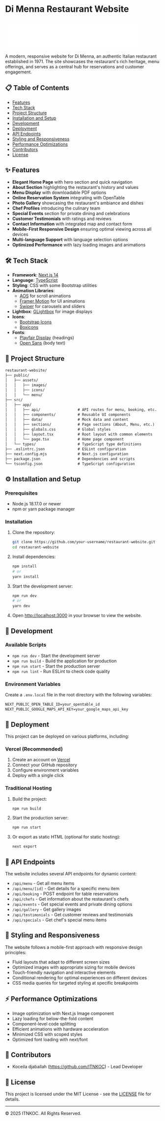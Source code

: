 # Di Menna Restaurant Website

![Di Menna Restaurant](public/assets/images/logo2.svg)

A modern, responsive website for Di Menna, an authentic Italian restaurant established in 1971. The site showcases the restaurant's rich heritage, menu offerings, and serves as a central hub for reservations and customer engagement.

## 📋 Table of Contents

- [Features](#features)
- [Tech Stack](#tech-stack)
- [Project Structure](#project-structure)
- [Installation and Setup](#installation-and-setup)
- [Development](#development)
- [Deployment](#deployment)
- [API Endpoints](#api-endpoints)
- [Styling and Responsiveness](#styling-and-responsiveness)
- [Performance Optimizations](#performance-optimizations)
- [Contributors](#contributors)
- [License](#license)

## ✨ Features

- **Elegant Home Page** with hero section and quick navigation
- **About Section** highlighting the restaurant's history and values
- **Menu Display** with downloadable PDF options
- **Online Reservation System** integrating with OpenTable
- **Photo Gallery** showcasing the restaurant's ambiance and dishes
- **Chef Profiles** introducing the culinary team
- **Special Events** section for private dining and celebrations
- **Customer Testimonials** with ratings and reviews
- **Contact Information** with integrated map and contact form
- **Mobile-First Responsive Design** ensuring optimal viewing across all devices
- **Multi-language Support** with language selection options
- **Optimized Performance** with lazy loading images and animations

## 🛠️ Tech Stack

- **Framework**: [Next.js 14](https://nextjs.org/)
- **Language**: [TypeScript](https://www.typescriptlang.org/)
- **Styling**: CSS with some Bootstrap utilities
- **Animation Libraries**:
  - [AOS](https://michalsnik.github.io/aos/) for scroll animations
  - [Framer Motion](https://www.framer.com/motion/) for UI animations
  - [Swiper](https://swiperjs.com/) for carousels and sliders
- **Lightbox**: [GLightbox](https://biati-digital.github.io/glightbox/) for image displays
- **Icons**: 
  - [Bootstrap Icons](https://icons.getbootstrap.com/)
  - [Boxicons](https://boxicons.com/)
- **Fonts**: 
  - [Playfair Display](https://fonts.google.com/specimen/Playfair+Display) (headings)
  - [Open Sans](https://fonts.google.com/specimen/Open+Sans) (body text)

## 📂 Project Structure

```
restaurant-website/
├── public/
│   ├── assets/
│   │   ├── images/
│   │   ├── icons/
│   │   └── menu/
├── src/
│   ├── app/
│   │   ├── api/                 # API routes for menu, booking, etc.
│   │   ├── components/          # Reusable UI components
│   │   ├── data/                # Mock data and content
│   │   ├── sections/            # Page sections (About, Menu, etc.)
│   │   ├── globals.css          # Global styles
│   │   ├── layout.tsx           # Root layout with common elements
│   │   └── page.tsx             # Home page component
│   └── types/                   # TypeScript type definitions
├── .eslintrc.json               # ESLint configuration
├── next.config.mjs              # Next.js configuration
├── package.json                 # Dependencies and scripts
└── tsconfig.json                # TypeScript configuration
```

## ⚙️ Installation and Setup

### Prerequisites

- Node.js 18.17.0 or newer
- npm or yarn package manager

### Installation

1. Clone the repository:
   ```bash
   git clone https://github.com/your-username/restaurant-website.git
   cd restaurant-website
   ```

2. Install dependencies:
   ```bash
   npm install
   # or
   yarn install
   ```

3. Start the development server:
   ```bash
   npm run dev
   # or
   yarn dev
   ```

4. Open [http://localhost:3000](http://localhost:3000) in your browser to view the website.

## 🧪 Development

### Available Scripts

- `npm run dev` - Start the development server
- `npm run build` - Build the application for production
- `npm run start` - Start the production server
- `npm run lint` - Run ESLint to check code quality

### Environment Variables

Create a `.env.local` file in the root directory with the following variables:

```
NEXT_PUBLIC_OPEN_TABLE_ID=your_opentable_id
NEXT_PUBLIC_GOOGLE_MAPS_API_KEY=your_google_maps_api_key
```

## 🚀 Deployment

This project can be deployed on various platforms, including:

### Vercel (Recommended)

1. Create an account on [Vercel](https://vercel.com/)
2. Connect your GitHub repository
3. Configure environment variables
4. Deploy with a single click

### Traditional Hosting

1. Build the project:
   ```bash
   npm run build
   ```

2. Start the production server:
   ```bash
   npm run start
   ```

3. Or export as static HTML (optional for static hosting):
   ```bash
   next export
   ```

## 🔄 API Endpoints

The website includes several API endpoints for dynamic content:

- `/api/menu` - Get all menu items
- `/api/menu/[id]` - Get details for a specific menu item
- `/api/booking` - POST endpoint for table reservations
- `/api/chefs` - Get information about the restaurant's chefs
- `/api/events` - Get special events and private dining options
- `/api/gallery` - Get gallery images
- `/api/testimonials` - Get customer reviews and testimonials
- `/api/specials` - Get chef's special menu items

## 📱 Styling and Responsiveness

The website follows a mobile-first approach with responsive design principles:

- Fluid layouts that adapt to different screen sizes
- Optimized images with appropriate sizing for mobile devices
- Touch-friendly navigation and interactive elements
- Conditional rendering for optimal experiences on different devices
- CSS media queries for targeted styling at specific breakpoints

## ⚡ Performance Optimizations

- Image optimization with Next.js Image component
- Lazy loading for below-the-fold content
- Component-level code splitting
- Efficient animations with hardware acceleration
- Minimized CSS with scoped styles
- Optimized font loading with next/font

## 👥 Contributors

- Koceila djaballah (https://github.com/ITNKOC) - Lead Developer

## 📄 License

This project is licensed under the MIT License - see the [LICENSE](LICENSE) file for details.

---

© 2025 ITNKOC. All Rights Reserved.
